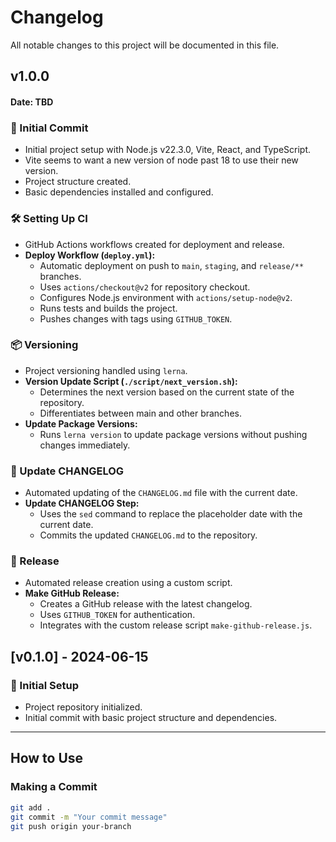 # Changelog

All notable changes to this project will be documented in this file.

## v1.0.0

#### Date: TBD

### 🚀 Initial Commit

- Initial project setup with Node.js v22.3.0, Vite, React, and TypeScript.
- Vite seems to want a new version of node past 18 to use their new version.
- Project structure created.
- Basic dependencies installed and configured.

### 🛠️ Setting Up CI

- GitHub Actions workflows created for deployment and release.
- **Deploy Workflow (`deploy.yml`):**
  - Automatic deployment on push to `main`, `staging`, and `release/**` branches.
  - Uses `actions/checkout@v2` for repository checkout.
  - Configures Node.js environment with `actions/setup-node@v2`.
  - Runs tests and builds the project.
  - Pushes changes with tags using `GITHUB_TOKEN`.

### 📦 Versioning

- Project versioning handled using `lerna`.
- **Version Update Script (`./script/next_version.sh`):**
  - Determines the next version based on the current state of the repository.
  - Differentiates between main and other branches.
- **Update Package Versions:**
  - Runs `lerna version` to update package versions without pushing changes immediately.

### 📝 Update CHANGELOG

- Automated updating of the `CHANGELOG.md` file with the current date.
- **Update CHANGELOG Step:**
  - Uses the `sed` command to replace the placeholder date with the current date.
  - Commits the updated `CHANGELOG.md` to the repository.

### 📢 Release

- Automated release creation using a custom script.
- **Make GitHub Release:**
  - Creates a GitHub release with the latest changelog.
  - Uses `GITHUB_TOKEN` for authentication.
  - Integrates with the custom release script `make-github-release.js`.

## [v0.1.0] - 2024-06-15

### 🎉 Initial Setup

- Project repository initialized.
- Initial commit with basic project structure and dependencies.

---

## How to Use

### Making a Commit

```sh
git add .
git commit -m "Your commit message"
git push origin your-branch
```
